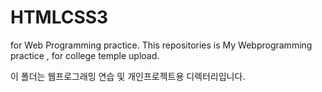 # HTMLCSS3
for Web Programming practice.
This repositories is My Webprogramming practice , for college temple upload.

이 폴더는 웹프로그래밍 연습 및 개인프로젝트용 디렉터리입니다.
